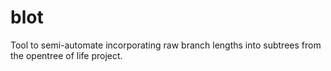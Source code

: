 blot
====

Tool to semi-automate incorporating raw branch lengths into subtrees from the opentree of life project. 
